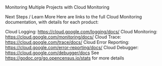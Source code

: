 Monitoring Multiple Projects with Cloud Monitoring


Next Steps / Learn More
Here are links to the full Cloud Monitoring documentation, with details for each product:

Cloud Logging: https://cloud.google.com/logging/docs/
Cloud Monitoring: https://cloud.google.com/monitoring/docs/
Cloud Trace: https://cloud.google.com/trace/docs/
Cloud Error Reporting: https://cloud.google.com/error-reporting/docs/
Cloud Debugger: https://cloud.google.com/debugger/docs
See https://godoc.org/go.opencensus.io/stats for more details

